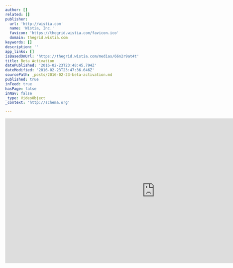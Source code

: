 ```yaml
---
author: []
related: []
publisher:
  url: 'http://wistia.com'
  name: 'Wistia, Inc.'
  favicon: 'https://thegrid.wistia.com/favicon.ico'
  domain: thegrid.wistia.com
keywords: []
description: ''
app_links: []
isBasedOnUrl: 'https://thegrid.wistia.com/medias/66n2r9at4t'
title: Beta Activation
datePublished: '2016-02-23T23:48:45.794Z'
dateModified: '2016-02-23T23:47:36.646Z'
sourcePath: _posts/2016-02-23-beta-activation.md
published: true
inFeed: true
hasPage: false
inNav: false
_type: VideoObject
_context: 'http://schema.org'

---
```

<iframe src="https://cdn.embedly.com/widgets/media.html?src=https%3A%2F%2Ffast.wistia.net%2Fembed%2Fiframe%2F66n2r9at4t%3Ftwitter%3Dtrue&amp;src_secure=1&amp;url=https%3A%2F%2Fthegrid.wistia.com%2Fmedias%2F66n2r9at4t&amp;image=https%3A%2F%2Fembed-ssl.wistia.com%2Fdeliveries%2F4a507aac63a37f7302f7f8324db102ad54a6760b.jpg%3Fimage_crop_resized%3D960x464&amp;key=b7d04c9b404c499eba89ee7072e1c4f7&amp;type=text%2Fhtml&amp;schema=wistia" width="960" height="464" scrolling="no" frameborder="0" allowfullscreen="allowfullscreen" style=""></iframe>